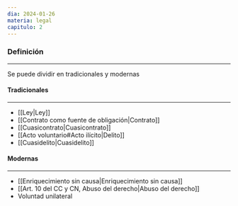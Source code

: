 ```yaml
---
dia: 2024-01-26
materia: legal
capitulo: 2
---
```

### Definición
---
Se puede dividir en tradicionales y modernas

#### Tradicionales
---
* [[Ley|Ley]]
* [[Contrato como fuente de obligación|Contrato]]
* [[Cuasicontrato|Cuasicontrato]]
* [[Acto voluntario#Acto ilícito|Delito]]
* [[Cuasidelito|Cuasidelito]]

#### Modernas
---
* [[Enriquecimiento sin causa|Enriquecimiento sin causa]]
* [[Art. 10 del CC y CN, Abuso del derecho|Abuso del derecho]]
* Voluntad unilateral
